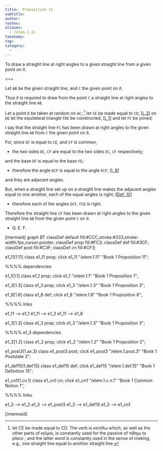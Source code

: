 ```yaml
---
title:  Proposition 11
subtitle:
author:
routes:
aliases:
  - /elem.1.11
taxonomy:
tag:
category:
  -
---
```


To draw a straight line at right angles to a given straight line from a given point on it.


===

Let `AB` be the given straight line, and `C` the given point on it. 

Thus it is required to draw from the point `C` a straight line at right angles to the straight line `AB`.

Let a point `D` be taken at random on `AC`; [^1] let `CE` be made equal to `CD`; [<a href="/elem.1.3">I. 3</a>] on `DE` let the equilateral triangle `FDE` be constructed, [<a href="/elem.1.1">I. 1</a>] and let `FC` be joined; 

I say that the straight line `FC` has been drawn at right angles to the given straight line `AB` from `C` the given point on it.

For, since `DC` is equal to `CE`, and `CF` is common, 

- the two sides `DC`, `CF` are equal to the two sides `EC`, `CF` respectively;

and the base `DF` is equal to the base `FE`; 

- therefore the angle `DCF` is equal to the angle `ECF`; [<a href="/elem.1.8">I. 8</a>]

 and they are adjacent angles.

But, when a straight line set up on a straight line makes the adjacent angles equal to one another, each of the equal angles is right; [<a href="/elem.1.def.10">Def. 10</a>] 

- therefore each of the angles `DCF`, `FCE` is right.

Therefore the straight line `CF` has been drawn at right angles to the given straight line `AB` from the given point `C` on it.

- Q. E. F.


[mermaid]
graph BT
classDef default fill:#CCC,stroke:#333,stroke-width:1px,cursor:pointer;
classDef prop fill:#FC3;
classDef def fill:#3CF;
classDef post fill:#C3F;
classDef cn fill:#CF3;

e1_11[1.11]
class e1_11 prop; 
click e1_11 "/elem.1.11" "Book 1 Proposition 11";

%%%% dependencies

e1_1[1.1]
class e1_1 prop; 
click e1_1 "/elem.1.1" "Book 1 Proposition 1";

e1_3[1.3]
class e1_3 prop; 
click e1_3 "/elem.1.3" "Book 1 Proposition 3";

e1_8[1.8]
class e1_8 def; 
click e1_8 "/elem.1.8" "Book 1 Proposition 8";

%%%% links

e1_11 --> e1_1
e1_11 --> e1_3
e1_11 --> e1_8


e1_3[1.3]
class e1_3 prop;
click e1_3 "/elem.1.3" "Book 1 Proposition 3";

%%%% e1_3 dependencies

e1_2[1.2]
class e1_2 prop;
click e1_2 "/elem.1.2" "Book 1 Proposition 2";

e1_post3(1.ax.3)
class e1_post3 post;
click e1_post3 "/elem.1.post.3" "Book 1 Postulate 3";

e1_def15(1.def.15)
class e1_def15 def;
click e1_def15 "/elem.1.def.15" "Book 1 Definition 15";

e1_cn1(1.cn.1)
class e1_cn1 cn;
click e1_cn1 "/elem.1.c.n.1" "Book 1 Common Notion 1";

%%%% links

e1_3 --> e1_2
e1_3 --> e1_post3
e1_3 --> e1_def15
e1_3 --> e1_cn1


[/mermaid]

[^1]: let CE be made equal to CD.
    The verb is <foreign lang="greek">κείσθω</foreign> which, as well as the other parts of <foreign lang="greek">κεῖμαι</foreign>, is constantly used for the passive of <foreign lang="greek">τίθημι</foreign> <quote>to <em>place</em></quote>
; and the latter word is constantly used in the sense of <em>making</em>, e.g., one straight line equal to another straight line.

